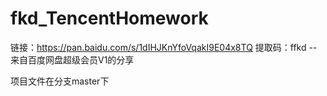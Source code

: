 # fkd_TencentHomework
链接：https://pan.baidu.com/s/1dIHJKnYfoVqakI9E04x8TQ 
提取码：ffkd 
--来自百度网盘超级会员V1的分享

项目文件在分支master下
